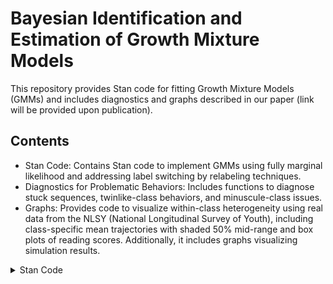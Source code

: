 # Bayesian Identification and Estimation of Growth Mixture Models
This repository provides Stan code for fitting Growth Mixture Models (GMMs) and includes diagnostics and graphs described in our paper (link will be provided upon publication).


## Contents

- Stan Code: Contains Stan code to implement GMMs using fully marginal likelihood and addressing label switching by relabeling techniques.
- Diagnostics for Problematic Behaviors: Includes functions to diagnose stuck sequences, twinlike-class behaviors, and minuscule-class issues.
- Graphs: Provides code to visualize within-class heterogeneity using real data from the NLSY (National Longitudinal Survey of Youth), including class-specific mean trajectories with shaded 50% mid-range and box plots of reading scores. Additionally, it includes graphs visualizing simulation results.

<details>

<summary>Stan Code</summary>

This section includes functions to simulate datasets, compile and run the Stan model, and handle label switching. Detailed code and information are available in the [simulation design code](Simulation_study/Sim_design.code.R)

### 1. simulate dataset
```ruby
# Source the R script containing the function to simulate data
source("~/SimCode.source.R")

# Function to generate simulated data for MCMC
data_fun_MCMC <- function() {
  # Generate simulated data using the UncGMM_data function
  UncGMM_dat <- UncGMM_data(
    n_pers = 405,
    n_time = 4,
    beta_int = c(3.417, 2.637, 2.019), 
    beta_slo_time = c(1.297, 2.607, 1.393), 
    beta_slo_time_sq = c(-0.094, -0.472, -0.120),
    sd_i = c(0.967, 0.599, 0.188), 
    sd_s = c(0.263, 0.265, 0.356),  
    cor_is = c(-0.567, 0.048, 0.677), 
    sd_r = 0.469, 
    K = 3,
    lambda_K = c(0.266, 0.269, 0.465)
  )
  return(as.data.frame(UncGMM_dat))  # Return simulated data as data frame
}

# Load saved simulated datasets
data_files <- list.files("~/SimDat", 
                         full.names = TRUE,
                         pattern = "SimulatedData_a")  # Identify file names

SimDat <- data_files %>% 
  map(function(path) {
    read_csv(path)  # Read each dataset into a list
  })   
```
### 2. Running model
```ruby
# Install CmdStan with specified number of cores
install_cmdstan(cores = 4)  # Insert your number of cores
cmdstan_path()  # Check the path where CmdStan is installed
cmdstan_version()  # Check the version of CmdStan installed

# Compiling a GMM with marginal likelihood
sq_GMM_ML_file <- file.path(cmdstan_path(), "GMM_ML.stan")
sq_GMM_ML_mod <- cmdstan_model(sq_GMM_ML_file)

# Saving Stan objects for each dataset
for (i in 1:length(SimDat)) {
  source("~/MCMC.source.R")  # Source the R script containing Stan_D2C5 function
  setwd("~/BayesIdentify/MCMCResults_D2C5")  # Set working directory for saving results
  Stan_D2C5(SimDat[[i]], K = 3)$save_object(sprintf("Stan_a%i.rds", i))  # Save Stan objects
}

# Stan_D2C5 function in MCMC.source.R

```

### 3. Handling label switching
`pp_sss` is a label switching function that takes a Stan fit object, the number of chains, and the number of iterations as inputs.

